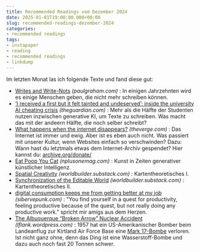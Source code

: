 ```yaml
---
title: Recommended Readings vom Dezember 2024
date: 2025-01-01T19:00:00.000+00:00
slug: recommended-readings-dezember-2024
categories:
- recommended readings
tags:
- instapaper
- reading
- recommended readings
- linkdump
---
```


Im letzten Monat las ich folgende Texte und fand diese gut:

- [Writes and Write-Nots](https://paulgraham.com/writes.html) *(paulgraham.com)* : In einigen Jahrzehnten wird es einige Menschen geben, die nicht mehr schreiben können.
- [‘I received a first but it felt tainted and undeserved’: inside the university AI cheating crisis](https://www.theguardian.com/technology/2024/dec/15/i-received-a-first-but-it-felt-tainted-and-undeserved-inside-the-university-ai-cheating-crisis) *(theguardian.com)* : Mehr als die Hälfte der Studenten nutzen inzwischen generative KI, um Texte zu schreiben. Was macht das mit der andeern Hälfte, die noch selber schreibt?
- [What happens when the internet disappears?](https://www.theverge.com/24321569/internet-decay-link-rot-web-archive-deleted-culture) *(theverge.com)* : Das Internet ist immer und ewig. Aber ist es eben auch nicht. Was passiert mit unserer Kultur, wenn Websites einfach so verschwinden? Dazu: Wann hast du letztmals etwas dem Internet-Archiv gespendet? Hier kannst du: [archive.org/donate/](https://archive.org/donate/)
- [Eat Poop You Cat](https://www.nplusonemag.com/issue-48/essays/eat-poop-you-cat/) *(nplusonemag.com)* : Kunst in Zeiten generativer künstlicher Intelligenz.
- [Spatial Creativity](https://worldbuilder.substack.com/p/spatial-creativity) *(worldbuilder.substack.com)* : Kartentheoretisches I.
- [Synchronization of the Editable World](https://worldbuilder.substack.com/p/synchronization-of-the-editable-world) *(worldbuilder.substack.com)* : Kartentheoretisches II.
- [digital consumption keeps me from getting better at my job](https://sibervepunk.com/gecicidegisken.github.io/digital-consumption.html) *(sibervepunk.com)* : "You find yourself in a quest for productivity, feeling productive because of the quest, but not really doing any productive work." spricht mir amigs aus dem Herzen.
- [The Albuquerque “Broken Arrow” Nuclear Accident](https://lflank.wordpress.com/2024/12/10/the-albuquerque-broken-arrow-nuclear-accident/) *(lflank.wordpress.com)* : 1957 hat ein US-Amerikanischer Bomber beim Landeanflug zur Kirtland Air Force Base eine [Mark 17-Bombe](https://en.wikipedia.org/wiki/Mark_17_nuclear_bomb) verloren. Ist nicht ganz ohne, denn das Ding ist eine Wasserstoff-Bombe und dazu auch noch fast 20 Tonnen schwer.